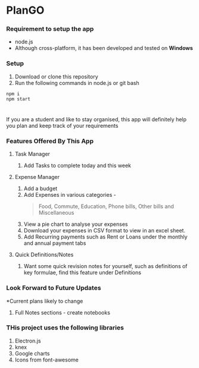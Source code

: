 # PlanGO
### Requirement to setup the app
* node.js
* Although cross-platform, it has been developed and tested on __Windows__

### Setup
1. Download or clone this repository
1. Run the following commands in node.js or git bash
```
npm i
npm start
```
#
If you are a student and like to stay organised, this app will definitely help you plan and keep track of your requirements

### Features Offered By This App
1. Task Manager
    1. Add Tasks to complete today and this week
    
1. Expense Manager
    1. Add a budget
    1. Add Expenses in various categories - 
        > Food, Commute, Education, Phone bills, Other bills and Miscellaneous
    1. View a pie chart to analyse your expenses
    1. Download your expenses in CSV format to view in an excel sheet.
    1. Add Recurring payments such as Rent or Loans under the monthly and annual payment tabs
    
1. Quick Definitions/Notes
    1. Want some quick revision notes for yourself, such as definitions of key formulae, find this feature under Definitions

### Look Forward to Future Updates
*Current plans likely to change

1. Full Notes sections - create notebooks

### THis project uses the following libraries
1. Electron.js
1. knex
1. Google charts
1. Icons from font-awesome
